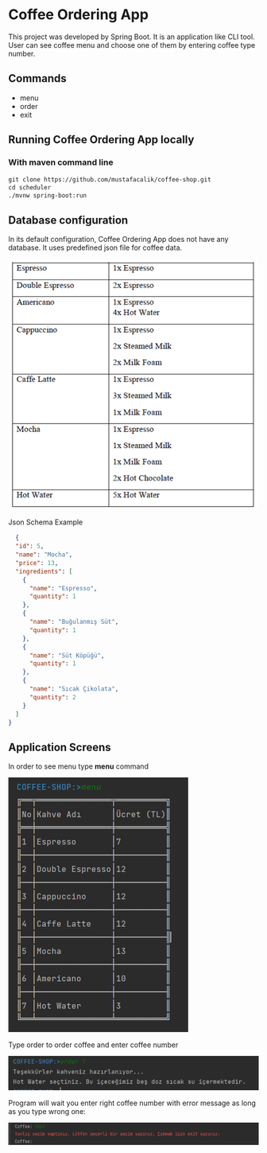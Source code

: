 # Coffee Ordering App

This project was developed by Spring Boot. It is an application like CLI tool. 
User can see coffee menu and choose one of them by entering coffee type number.


## Commands

* menu
* order
* exit



## Running Coffee Ordering App locally

### With maven command line
```
git clone https://github.com/mustafacalik/coffee-shop.git
cd scheduler
./mvnw spring-boot:run
```


## Database configuration

In its default configuration, Coffee Ordering App does not have any database. It uses predefined json file for coffee data.

![alt text](./src/main/resources/static/img/data.png)

Json Schema Example

```json
  {
  "id": 5,
  "name": "Mocha",
  "price": 13,
  "ingredients": [
    {
      "name": "Espresso",
      "quantity": 1
    },
    {
      "name": "Buğulanmış Süt",
      "quantity": 1
    },
    {
      "name": "Süt Köpüğü",
      "quantity": 1
    },
    {
      "name": "Sıcak Çikolata",
      "quantity": 2
    }
  ]
}
```

## Application Screens

In order to see menu type **menu** command


![alt text](./src/main/resources/static/img/menu.png)


Type order to order coffee and enter coffee number


![alt text](./src/main/resources/static/img/order.png)


Program will wait you enter right coffee number with error message as long as you type wrong one:


![alt text](./src/main/resources/static/img/error.png)


